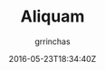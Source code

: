 ---
title: "Aliquam"
github: https://github.com/grrinchas/aliquam
demo: https://grrinchas.github.io/
author: grrinchas

ssg:
  - Jekyll
cms:
  - No Cms
date: 2016-05-23T18:34:40Z
github_branch: master
description: "Jekyll theme "
---